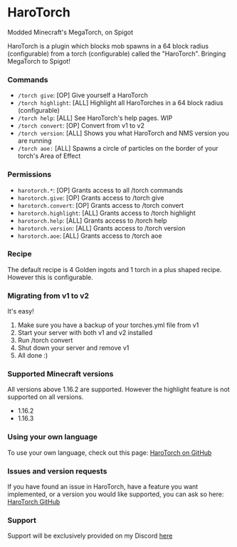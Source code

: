 # HaroTorch
Modded Minecraft's MegaTorch, on Spigot

HaroTorch is a plugin which blocks mob spawns in a 64 block radius (configurable) from a torch (configurable) called the "HaroTorch". Bringing MegaTorch to Spigot!

### Commands
- `/torch give`: [OP] Give yourself a HaroTorch
- `/torch highlight`: [ALL] Highlight all HaroTorches in a 64 block radius (configurable)
- `/torch help`: [ALL] See HaroTorch's help pages. WIP
- `/torch convert`: [OP] Convert from v1 to v2
- `/torch version`: [ALL] Shows you what HaroTorch and NMS version you are running
- `/torch aoe:` [ALL] Spawns a circle of particles on the border of your torch's Area of Effect

### Permissions
- `harotorch.*`: [OP] Grants access to all /torch commands
- `harotorch.give`: [OP] Grants access to /torch give
- `harotorch.convert`: [OP] Grants access to /torch convert
- `harotorch.highlight`: [ALL] Grants access to /torch highlight
- `harotorch.help`: [ALL] Grants access to /torch help
- `harotorch.version`: [ALL] Grants access to /torch version
- `harotorch.aoe`: [ALL] Grants access to /torch aoe

### Recipe
The default recipe is 4 Golden ingots and 1 torch in a plus shaped recipe. However this is configurable.

### Migrating from v1 to v2
It's easy!
1. Make sure you have a backup of your torches.yml file from v1
2. Start your server with both v1 and v2 installed
3. Run /torch convert
4. Shut down your server and remove v1
5. All done :)

### Supported Minecraft versions
All versions above 1.16.2 are supported. However the highlight feature is not supported on all versions.
- 1.16.2
- 1.16.3

### Using your own language
To use your own language, check out this page: [HaroTorch on GitHub](https://github.com/TheDutchMC/HaroTorch/blob/v2/languages/README.md)

### Issues and version requests
If you have found an issue in HaroTorch, have a feature you want implemented, or a version you would like supported, you can ask so here: [HaroTorch GitHub](https://github.com/TheDutchMC/HaroTorch/issues)

### Support
Support will be exclusively provided on my Discord [here](https://discord.gg/xE3FcGj)
